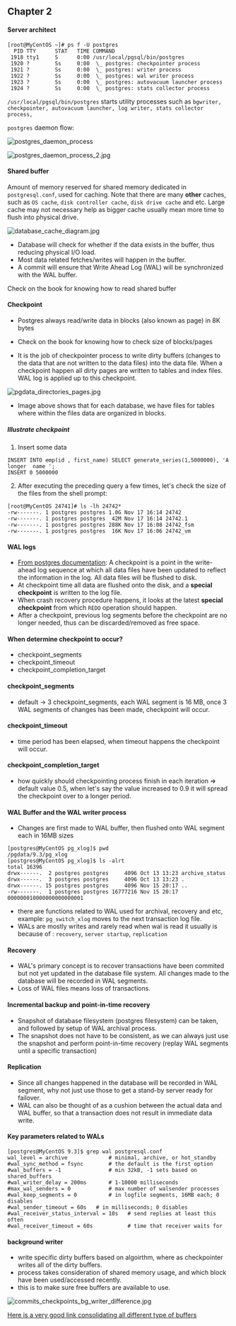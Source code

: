 ## Chapter 2

#### Server architect

```
[root@MyCentOS ~]# ps f -U postgres
  PID TTY      STAT   TIME COMMAND
 1918 tty1     S      0:00 /usr/local/pgsql/bin/postgres
 1920 ?        Ss     0:00  \_ postgres: checkpointer process   
 1921 ?        Ss     0:00  \_ postgres: writer process     
 1922 ?        Ss     0:00  \_ postgres: wal writer process   
 1923 ?        Ss     0:00  \_ postgres: autovacuum launcher process 
 1924 ?        Ss     0:00  \_ postgres: stats collector process   
 ```
 
`/usr/local/pgsql/bin/postgres` starts utility processes such as `bgwriter, checkpointer, autovacuum launcher, log writer, stats collector process,`

`postgres` daemon flow:

![postgres_daemon_process](https://github.com/wongtiongkiat/cheatsheets/blob/master/Postgres%20for%20Data%20Architect/img/postgres_daemon_process.jpg)

![postgres_daemon_process_2.jpg](https://github.com/wongtiongkiat/cheatsheets/blob/master/Postgres%20for%20Data%20Architect/img/postgres_daemon_process_2.jpg)

#### Shared buffer
Amount of memory reserved for shared memory dedicated in `postgresql.conf`, used for caching. Note that there are many **other** caches, such as `OS cache`, `disk controller cache`, `disk drive cache` and etc. Large cache may not necessary help as bigger cache usually mean more time to flush into physical drive.

![database_cache_diagram.jpg](./img/database_cache_diagram.jpg)

* Database will check for whether if the data exists in the buffer, thus reducing physical I/O load.
* Most data related fetches/writes will happen in the buffer.
* A commit will ensure that Write Ahead Log (WAL) will be synchronized with the WAL buffer.

Check on the book for knowing how to read shared buffer

#### Checkpoint
* Postgres always read/write data in blocks (also known as page) in 8K bytes 

* Check on the book for knowing how to check size of blocks/pages

* It is the job of checkpointer process to write dirty buffers (changes to the data that are not written to the data files) into the data file. When a checkpoint happen all dirty pages are written to tables and index files. WAL log is applied up to this checkpoint.

![pgdata_directories_pages.jpg](./img/pgdata_directories_pages.jpg)

* Image above shows that for each database, we have files for tables where within the files data are organized in blocks.


##### Illustrate checkpoint
1. Insert some data
```
INSERT INTO emp(id , first_name) SELECT generate_series(1,5000000), 'A longer  name ';
INSERT 0 5000000
```
2. After executing the preceding query a few times, let's check the size of the files from the shell prompt:
```
[root@MyCentOS 24741]# ls -lh 24742*
-rw-------. 1 postgres postgres 1.0G Nov 17 16:14 24742
-rw-------. 1 postgres postgres  42M Nov 17 16:14 24742.1
-rw-------. 1 postgres postgres 288K Nov 17 16:08 24742_fsm
-rw-------. 1 postgres postgres  16K Nov 17 16:06 24742_vm
```


#### WAL logs

* [From postgres documentation](https://www.postgresql.org/docs/10/sql-checkpoint.html): A checkpoint is a point in the write-ahead log sequence at which all data files have been updated to reflect the information in the log. All data files will be flushed to disk.
* At checkpoint time all data are flushed onto the disk, and a **special checkpoint** is written to the log file. 
* When crash recovery procedure happens, it looks at the latest **special checkpoint** from which `REDO` operation should happen.
* After a checkpoint, previous log segments before the checkpoint are no longer needed, thus can be discarded/removed as free space.

#### When determine checkpoint to occur?

* checkpoint_segments
* checkpoint_timeout
* checkpoint_completion_target

#### checkpoint_segments

* default -> 3 checkpoint_segments, each WAL segment is 16 MB, once 3 WAL segments of changes has been made, checkpoint will occur.

#### checkpoint_timeout

* time period has been elapsed, when timeout happens the checkpoint will occur.

#### checkpoint_completion_target

* how quickly should checkpointing process finish in each iteration => default value 0.5, when let's say the value increased to 0.9 it will spread the checkpoint over to a longer period.

#### WAL Buffer and the WAL writer process

* Changes are first made to WAL buffer, then flushed onto WAL segment each in 16MB sizes

```
[postgres@MyCentOS pg_xlog]$ pwd
/pgdata/9.3/pg_xlog
[postgres@MyCentOS pg_xlog]$ ls -alrt
total 16396
drwx------.  2 postgres postgres     4096 Oct 13 13:23 archive_status
drwx------.  3 postgres postgres     4096 Oct 13 13:23 .
drwx------. 15 postgres postgres     4096 Nov 15 20:17 ..
-rw-------.  1 postgres postgres 16777216 Nov 15 20:17 000000010000000000000001
```

* there are functions related to WAL used for archival, recovery and etc, example: `pg_switch_xlog` moves to the next transaction log file.
* WALs are mostly writes and rarely read when wal is read it usually is because of : `recovery`, `server startup`, `replication`

#### Recovery

* WAL's primary concept is to recover transactions have been commited but not yet updated in the database file system. All changes made to the database will be recorded in WAL segments.
* Loss of WAL files means loss of transactions.

#### Incremental backup and point-in-time recovery

* Snapshot of database filesystem (postgres filesystem) can be taken, and followed by setup of WAL archival process.
* The snapshot does not have to be consistent, as we can always just use the snapshot and perform point-in-time recovery (replay WAL segments until a specific transaction)


#### Replication

* Since all changes happened in the database will be recorded in WAL segment, why not just use those to get a stand-by server ready for failover.
* WAL can also be thought of as a cushion between the actual data and WAL buffer, so that a transaction does not result in immediate data write.

#### Key parameters related to WALs
```
[postgres@MyCentOS 9.3]$ grep wal postgresql.conf 
wal_level = archive             # minimal, archive, or hot_standby
#wal_sync_method = fsync        # the default is the first option
#wal_buffers = -1               # min 32kB, -1 sets based on shared_buffers
#wal_writer_delay = 200ms       # 1-10000 milliseconds
#max_wal_senders = 0            # max number of walsender processes
#wal_keep_segments = 0          # in logfile segments, 16MB each; 0 disables
#wal_sender_timeout = 60s	# in milliseconds; 0 disables
#wal_receiver_status_interval = 10s   # send replies at least this often
#wal_receiver_timeout = 60s           # time that receiver waits for
```

#### background writer
* write specific dirty buffers based on algoirthm, where as checkpointer writes all of the dirty buffers.
* process takes consideration of shared memory usage, and which block have been used/accessed recently.
* this is to make sure free buffers are available to use.


![commits_checkpoints_bg_writer_difference.jpg](img/commits_checkpoints_bg_writer_difference.jpg)

[Here is a very good link consolidating all different type of buffers](http://www.postgresql.fastware.com/blog/back-to-basics-with-postgresql-memory-components)
